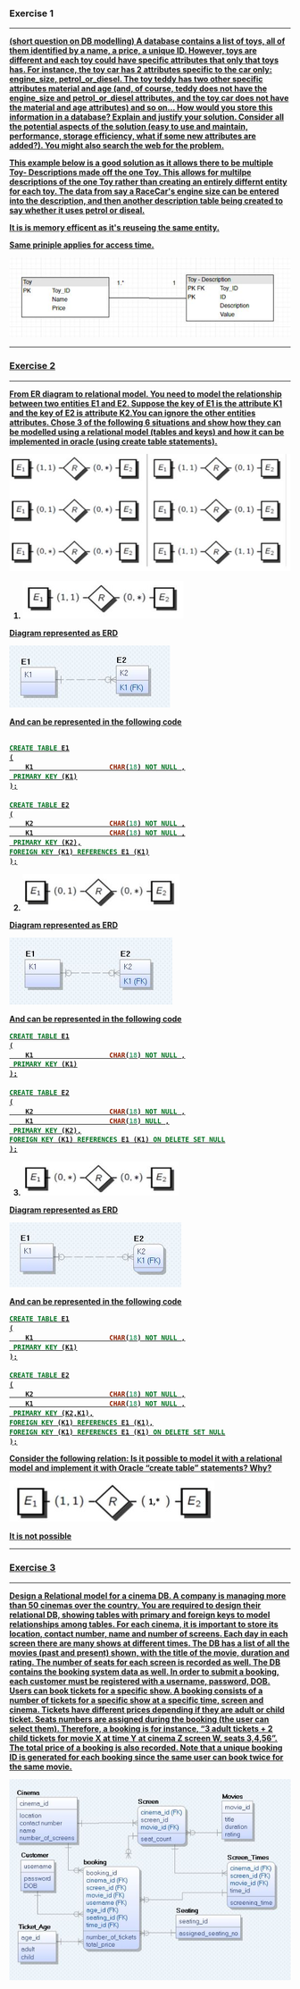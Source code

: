 ### Exercise 1
---
<b><u>(short question on DB modelling) A database contains a list of toys, all of them identified by a name, a price, a unique ID. However, toys are different and each toy could have specific attributes that only that toys has. For instance, the toy car has 2 attributes specific to the car only: engine_size, petrol_or_diesel. The toy teddy has two other specific attributes material and age (and, of course, teddy does not have the engine_size and petrol_or_diesel attributes, and the toy car does not have the material and age attributes) and so on… How would you store this information in a database? Explain and justify your solution. Consider all the potential aspects of the solution (easy to use and maintain, performance, storage efficiency, what if some new attributes are added?). You might also search the web for the problem.

This example below is a good solution as it allows there to be multiple Toy- Descriptions made off the one Toy. This allows for multilpe descriptions of the one Toy rather than creating an entirely differnt entity for each toy. The data from say a RaceCar's engine size can be entered into the description, and then another description table being created to say whether it uses petrol or diseal.

It is is memory efficent as it's reuseing the same entity.

Same priniple applies for access time.

![exercise1](images/exercise1.jpg)

---
### Exercise 2
---
<b><u>From ER diagram to relational model. You need to model the relationship between two entities E1 and E2. Suppose the key of E1 is the attribute K1 and the key of E2 is attribute K2.You can ignore the other entities attributes. Chose 3 of the following 6 situations and show how they can be modelled using a relational model (tables and keys) and how it can be implemented in oracle (using create table statements).

![1](images/1.jpg)

1. ![!1_2](images/1_2.jpg)

Diagram represented as ERD

![Exercise2_1](images/exercise2_1.jpg)

And can be represented in the following code

```sql

CREATE TABLE E1
(
	K1                   CHAR(18) NOT NULL ,
 PRIMARY KEY (K1)
);

CREATE TABLE E2
(
	K2                   CHAR(18) NOT NULL ,
	K1                   CHAR(18) NOT NULL ,
 PRIMARY KEY (K2),
FOREIGN KEY (K1) REFERENCES E1 (K1)
);
```

2. ![1_3](images/1_3.jpg)

Diagram represented as ERD

![Exercise2_2](images/Exercise2_2.jpg)

And can be represented in the following code

```sql
CREATE TABLE E1
(
	K1                   CHAR(18) NOT NULL ,
 PRIMARY KEY (K1)
);

CREATE TABLE E2
(
	K2                   CHAR(18) NOT NULL ,
	K1                   CHAR(18) NULL ,
 PRIMARY KEY (K2),
FOREIGN KEY (K1) REFERENCES E1 (K1) ON DELETE SET NULL
);
```

3. ![1_4](images/1_4.jpg)

Diagram represented as ERD

![Exercise2_3](images/exercise2_3.jpg)

And can be represented in the following code

```sql
CREATE TABLE E1
(
	K1                   CHAR(18) NOT NULL ,
 PRIMARY KEY (K1)
);

CREATE TABLE E2
(
	K2                   CHAR(18) NOT NULL ,
	K1                   CHAR(18) NOT NULL ,
 PRIMARY KEY (K2,K1),
FOREIGN KEY (K1) REFERENCES E1 (K1),
FOREIGN KEY (K1) REFERENCES E1 (K1) ON DELETE SET NULL
);
```

<u>Consider the following relation: Is it possible to model it with a relational model and implement it with Oracle “create table” statements? Why?

![2](images/2.jpg)

It is not possible


---
### Exercise 3
---
<b><u>Design a Relational model for a cinema DB. A company is managing more than 50 cinemas over the country. You are required to design their relational DB, showing tables with primary and foreign keys to model relationships among tables. For each cinema, it is important to store its location, contact number, name and number of screens. Each day in each screen there are many shows at different times. The DB has a list of all the movies (past and present) shown, with the title of the movie, duration and rating. The number of seats for each screen is recorded as well. The DB contains the booking system data as well. In order to submit a booking, each customer must be registered with a username, password, DOB. Users can book tickets for a specific show. A booking consists of a number of tickets for a specific show at a specific time, screen and cinema. Tickets have different prices depending if they are adult or child ticket. Seats numbers are assigned during the booking (the user can select them). Therefore, a booking is for instance, “3 adult tickets + 2 child tickets for movie X at time Y at cinema Z screen W, seats 3,4,56”. The total price of a booking is also recorded.  Note that a unique booking ID is generated for each booking since the same user can book twice for the same movie.

![Exercise3](images/6.jpg)
